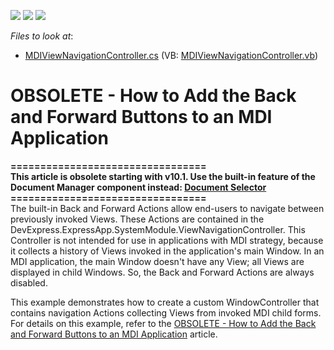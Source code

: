 <!-- default badges list -->
![](https://img.shields.io/endpoint?url=https://codecentral.devexpress.com/api/v1/VersionRange/134074964/12.1.4%2B)
[![](https://img.shields.io/badge/Open_in_DevExpress_Support_Center-FF7200?style=flat-square&logo=DevExpress&logoColor=white)](https://supportcenter.devexpress.com/ticket/details/E201)
[![](https://img.shields.io/badge/📖_How_to_use_DevExpress_Examples-e9f6fc?style=flat-square)](https://docs.devexpress.com/GeneralInformation/403183)
<!-- default badges end -->
<!-- default file list -->
*Files to look at*:

* [MDIViewNavigationController.cs](./CS/MDISolution.Module.Win/Controllers/MDIViewNavigationController.cs) (VB: [MDIViewNavigationController.vb](./VB/MDISolution.Module.Win/Controllers/MDIViewNavigationController.vb))
<!-- default file list end -->
# OBSOLETE - How to Add the Back and Forward Buttons to an MDI Application


<p><strong>=================================</strong><br /><strong>This article is obsolete starting with v10.1. Use the built-in feature of the Document Manager component instead: <a href="https://documentation.devexpress.com/#windowsforms/CustomDocument11362">Document Selector</a> </strong><br /><strong>=================================</strong><br />The built-in Back and Forward Actions allow end-users to navigate between previously invoked Views. These Actions are contained in the DevExpress.ExpressApp.SystemModule.ViewNavigationController. This Controller is not intended for use in applications with MDI strategy, because it collects a history of Views invoked in the application's main Window. In an MDI application, the main Window doesn't have any View; all Views are displayed in child Windows. So, the Back and Forward Actions are always disabled.</p>
<p>This example demonstrates how to create a custom WindowController that contains navigation Actions collecting Views from invoked MDI child forms. For details on this example, refer to the <a href="https://www.devexpress.com/Support/Center/p/K18067">OBSOLETE - How to Add the Back and Forward Buttons to an MDI Application</a> article.</p>

<br/>


